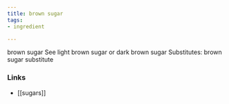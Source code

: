 ```yaml
---
title: brown sugar
tags:
- ingredient

---
```

brown sugar See light brown sugar or dark brown sugar Substitutes: brown sugar substitute

### Links

* [[sugars]]
